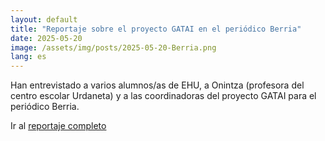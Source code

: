 ```yaml
---
layout: default
title: "Reportaje sobre el proyecto GATAI en el periódico Berria"
date: 2025-05-20
image: /assets/img/posts/2025-05-20-Berria.png
lang: es
---
```


Han entrevistado a varios alumnos/as de EHU, a Onintza (profesora del centro escolar Urdaneta) y a las coordinadoras del proyecto GATAI para el periódico Berria.

Ir al <a href="https://www.berria.eus/bizigiro/bidaia-literarioak-gai-gatazkatsuetara_2141909_102.html"> reportaje completo </a>


